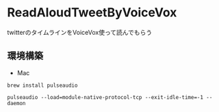 # ReadAloudTweetByVoiceVox
twitterのタイムラインをVoiceVox使って読んでもらう

## 環境構築
- Mac
```
brew install pulseaudio
```
```
pulseaudio --load=module-native-protocol-tcp --exit-idle-time=-1 --daemon
```
